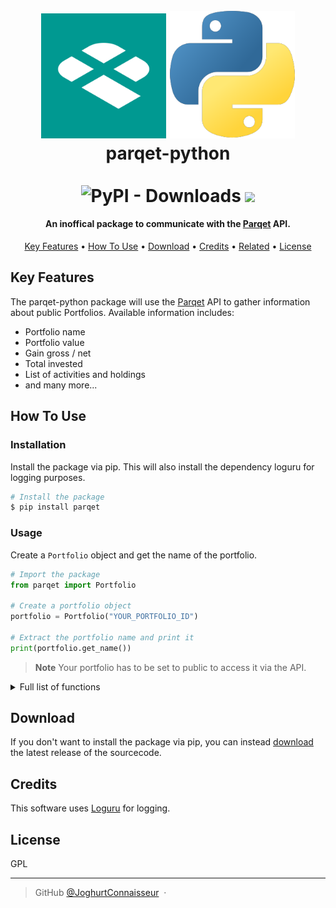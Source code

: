 
<h1 align="center">
  <br>
  <img src="https://raw.githubusercontent.com/JoghurtConnaisseur/parqet-python/main/img/Parqet.png" alt="Parqet Logo" width="200">
  <img src="https://raw.githubusercontent.com/JoghurtConnaisseur/parqet-python/main/img/python.png" alt="Python Logo" width="200">
<br>
parqet-python
<br>
<br>
<img alt="PyPI - Downloads" src="https://img.shields.io/pypi/dm/parqet?label=pip%20installs">
<a href="https://www.buymeacoffee.com/joghurt">
    <img src="https://img.shields.io/badge/$-donate-ff69b4.svg?maxAge=2592000&amp;style=flat">
  </a>
</h1>

<h4 align="center">An inoffical package to communicate with the <a href="https://www.parqet.com/" target="_blank">Parqet</a> API.</h4>


<p align="center">
  <a href="#key-features">Key Features</a> •
  <a href="#how-to-use">How To Use</a> •
  <a href="#download">Download</a> •
  <a href="#credits">Credits</a> •
  <a href="#related">Related</a> •
  <a href="#license">License</a>
</p>

## Key Features

The parqet-python package will use the <a href="https://www.parqet.com/" target="_blank">Parqet</a> API to gather information about public Portfolios. Available information includes:
* Portfolio name
* Portfolio value
* Gain gross / net
* Total invested
* List of activities and holdings
* and many more...

## How To Use

### Installation

Install the package via pip. This will also install the dependency loguru for logging purposes.

```bash
# Install the package
$ pip install parqet
```

### Usage
Create a `Portfolio` object and get the name of the portfolio.

```python
# Import the package
from parqet import Portfolio

# Create a portfolio object
portfolio = Portfolio("YOUR_PORTFOLIO_ID")

# Extract the portfolio name and print it
print(portfolio.get_name())
```


> **Note**
> Your portfolio has to be set to public to access it via the API.

<details>
    <summary>Full list of functions</summary>
    <table>
  <thead>
    <tr>
      <th>Function Name</th>
      <th>Description</th>
      <th>Return Type</th>
      <th>Example</th>
    </tr>
  </thead>
  <tbody>
    <tr>
      <td>get_name()</td>
      <td>Returns the name of the portfolio.</td>
      <td><code>str</code></td>
      <td><code>portfolio.get_name()</code> returns <code>"My Portfolio"</code></td>
    </tr>
    <tr>
      <td>get_value()</td>
      <td>Returns the current value of the portfolio.</td>
      <td><code>float</code></td>
      <td><code>portfolio.get_value()</code> returns <code>6000.0</code></td>
    </tr>
    <tr>
      <td>get_total_gain_gross()</td>
      <td>Returns the total gross gain of the portfolio.</td>
      <td><code>float</code></td>
      <td><code>portfolio.get_total_gain_gross()</code> returns <code>1000.0</code></td>
    </tr>
    <tr>
      <td>get_total_invested()</td>
      <td>Returns the total amount invested in the portfolio.</td>
      <td><code>float</code></td>
      <td><code>portfolio.get_total_invested()</code> returns <code>5000.0</code></td>
    </tr>
    <tr>
      <td>get_total_gain_net()</td>
      <td>Returns the total net gain of the portfolio.</td>
      <td><code>float</code></td>
      <td><code>portfolio.get_total_gain_net()</code> returns <code>800.0</code></td>
    </tr>
    <tr>
      <td>get_total_return_gross()</td>
      <td>Returns the total gross return of the portfolio.</td>
      <td><code>float</code></td>
      <td><code>portfolio.get_total_return_gross()</code> returns <code>20.0</code></td>
    </tr>
    <tr>
      <td>get_total_return_net()</td>
      <td>Returns the total net return of the portfolio.</td>
      <td><code>float</code></td>
      <td><code>portfolio.get_total_return_net()</code> returns <code>16.0</code></td>
    </tr>
    <tr>
      <td>get_fees()</td>
      <td>Returns the total fees paid for the portfolio.</td>
      <td><code>float</code></td>
      <td><code>portfolio.get_fees()</code> returns <code>50.0</code></td>
    </tr>
    <tr>
      <td>get_created_at()</td>
      <td>Returns the date of the portfolio's creation.</td>
      <td><code>str</code></td>
      <td><code>portfolio.get_created_at()</code> returns <code>"2023-05-25T20:45:04.802Z"</code></td>
    </tr>
    <tr>
      <td>get_holdings()</td>
      <td>Returns a list of holdings in the portfolio.</td>
      <td><code>list</code></td>
      <td><code>portfolio.get_holdings()</code> returns <code>[{...}]</code></td>
    </tr>
    <tr>
      <td>get_activities()</td>
      <td>Returns a list of activities of the holdings in the portfolio.</td>
      <td><code>list</code></td>
      <td><code>portfolio.get_activities()</code> returns <code>[{...}]</code></td>
    </tr>
  </tbody>
</table>
</details>

## Download

If you don't want to install the package via pip, you can instead [download](https://github.com/JoghurtConnaisseur/parqet-python/releases/latest) the latest release of the sourcecode.

## Credits

This software uses [Loguru](https://github.com/Delgan/loguru) for logging. 

## License

GPL

---

> GitHub [@JoghurtConnaisseur](https://github.com/JoghurtConnaisseur) &nbsp;&middot;&nbsp;

